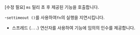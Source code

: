 [수정 필요]
`ms` 밀리 초 후 제공된 기능을 호출합니다.

-`settimeout ()`를 사용하여`fn`의 실행을 지연시킵니다.
- 스프레드 (`...`) 연산자를 사용하여 기능에 임의의 인수를 제공합니다.